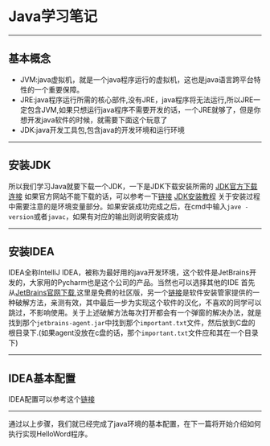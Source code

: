 # Java学习笔记
---
## 基本概念
- JVM:java虚拟机，就是一个java程序运行的虚拟机，这也是java语言跨平台特性的一个重要保障。
- JRE:java程序运行所需的核心部件,没有JRE，java程序将无法运行,所以JRE一定包含JVM,如果只想运行java程序不需要开发的话，一个JRE就够了，但是你想开发java软件的时候，就需要下面这个玩意了
- JDK:java开发工具包,包含java的开发环境和运行环境

---
## 安装JDK
所以我们学习Java就要下载一个JDK，一下是JDK下载安装所需的
[JDK官方下载连接](https://www.oracle.com/java/technologies/javase-downloads.html)
如果官方网站不能下载的话，可以参考一下[链接](https://www.java.com/zh_CN/download/win10.jsp)
[JDK安装教程](https://blog.csdn.net/konggu_youlan/article/details/79942800)
关于安装过程中需要注意的是环境变量部分。如果安装成功完成之后，在cmd中输入`jave -version`或者`javac`，如果有对应的输出则说明安装成功

---
## 安装IDEA
IDEA全称IntelliJ IDEA，被称为最好用的java开发环境，这个软件是JetBrains开发的，大家用的Pycharm也是这个公司的产品。当然也可以选择其他的IDE
首先从[JetBrains官网下载](https://www.jetbrains.com/idea/download/download-thanks.html?platform=windows&code=IIC),这里是免费的社区版，另一个[链接](https://mp.weixin.qq.com/s/Gh7oVK2K7X2WY6nKACGXiQ?client=tim&ADUIN=2847218411&ADSESSION=1582334285&ADTAG=CLIENT.QQ.5603_.0&ADPUBNO=26933)是软件安装管家提供的一种破解方法，亲测有效，其中最后一步为实现这个软件的汉化，不喜欢的同学可以跳过，不影响使用。关于上述破解方法每次打开都会有一个弹窗的解决办法，就是找到那个`jetbrains-agent.jar`中找到那个`important.txt`文件，然后放到C盘的根目录下.(如果agent没放在c盘的话，那个`important.txt`文件应和其在一个目录下)

---
## IDEA基本配置
IDEA配置可以参考这个[链接](https://blog.csdn.net/zxwu_1993/article/details/88632993)

---
通过以上步骤，我们就已经完成了java环境的基本配置，在下一篇将开始介绍如何执行实现HelloWord程序。